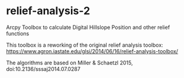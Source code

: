 # relief-analysis-2
Arcpy Toolbox to calculate Digital Hillslope Position and other relief functions

This toolbox is a reworking of the original relief analysis toolbox: https://www.agron.iastate.edu/glsi/2014/06/16/relief-analysis-toolbox/

The algorithms are based on Miller & Schaetzl 2015, doi:10.2136/sssaj2014.07.0287
